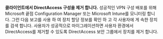 **클라이언트에서 DirectAccess 구성을 제거 합니다.** 성공적인 VPN 구성 배포를 위해 Microsoft 끝점 Configuration Manager 또는 Microsoft Intune를 모니터링 합니다. 그런 다음 보고를 사용 하 여 장치 할당 정보를 확인 하 고 각 사용자에 게 속한 장치를 검색 합니다. 사용자가 성공적으로 마이그레이션하면 사용자 환경에서 DirectAccess를 제거할 수 있도록 DirectAccess 보안 그룹에서 장치를 제거 합니다.